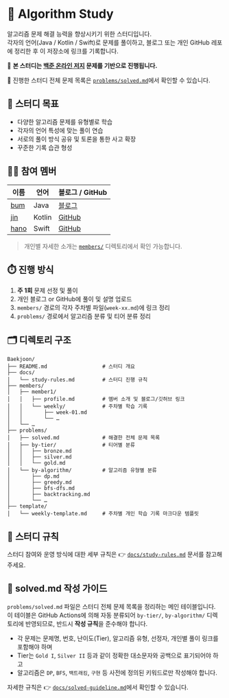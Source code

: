 # 📘 Algorithm Study

알고리즘 문제 해결 능력을 향상시키기 위한 스터디입니다.  
각자의 언어(Java / Kotlin / Swift)로 문제를 풀이하고, 블로그 또는 개인 GitHub 레포에 정리한 후 이 저장소에 링크를 기록합니다.

📌 **본 스터디는 [백준 온라인 저지](https://www.acmicpc.net/) 문제를 기반으로 진행됩니다.**

📌 진행한 스터디 전체 문제 목록은 [`problems/solved.md`](./problems/solved.md)에서 확인할 수 있습니다.


## 🎯 스터디 목표

- 다양한 알고리즘 문제를 유형별로 학습
- 각자의 언어 특성에 맞는 풀이 연습
- 서로의 풀이 방식 공유 및 토론을 통한 사고 확장
- 꾸준한 기록 습관 형성


## 🧑‍💻 참여 멤버

| 이름 | 언어 | 블로그 / GitHub |
|------|------|------------------|
| [bum](https://github.com/ByeongbumSeo) | Java | [블로그](https://byeongbumseo.github.io/) |
| [jin](https://github.com/dhjin1125) | Kotlin | [GitHub](https://github.com/dhjin1125) |
| [hano](https://github.com/Glsme) | Swift | [GitHub](https://github.com/Glsme) |

> 개인별 자세한 소개는 [`members/`](./members/) 디렉토리에서 확인 가능합니다.


## ⏱️ 진행 방식

1. **주 1회** 문제 선정 및 풀이
2. 개인 블로그 or GitHub에 풀이 및 설명 업로드
3. `members/` 경로의 각자 주차별 파일(`week-xx.md`)에 링크 정리
4. `problems/` 경로에서 알고리즘 분류 및 티어 분류 정리


## 🗂️ 디렉토리 구조

```
Baekjoon/
├── README.md                  # 스터디 개요
├── docs/
│   └── study-rules.md         # 스터디 진행 규칙
├── members/
│   ├── member1/
│   │   ├── profile.md         # 멤버 소개 및 블로그/깃허브 링크
│   │   └── weekly/            # 주차별 학습 기록
│   │       ├── week-01.md
│   │       └── …
│   └── …
├── problems/
│   ├── solved.md              # 해결한 전체 문제 목록
│   ├── by-tier/               # 티어별 분류
│   │   ├── bronze.md
│   │   ├── silver.md
│   │   └── gold.md
│   └── by-algorithm/          # 알고리즘 유형별 분류
│       ├── dp.md
│       ├── greedy.md
│       ├── bfs-dfs.md
│       ├── backtracking.md
│       └── …
├── template/
│   └── weekly-template.md     # 주차별 개인 학습 기록 마크다운 템플릿
```


## 📄 스터디 규칙

스터디 참여와 운영 방식에 대한 세부 규칙은 👉 [`docs/study-rules.md`](./docs/study-rules.md) 문서를 참고해주세요.


## 📝 solved.md 작성 가이드

`problems/solved.md` 파일은 스터디 전체 문제 목록을 정리하는 메인 테이블입니다.  
이 테이블은 GitHub Actions에 의해 자동 분류되어 `by-tier/`, `by-algorithm/` 디렉토리에 반영되므로, 반드시 **작성 규칙**을 준수해야 합니다.

- 각 문제는 문제명, 번호, 난이도(Tier), 알고리즘 유형, 선정자, 개인별 풀이 링크를 포함해야 하며
- Tier는 `Gold I`, `Silver II` 등과 같이 정확한 대소문자와 공백으로 표기되어야 하고
- 알고리즘은 `DP`, `BFS`, `백트래킹`, `구현` 등 사전에 정의된 키워드로만 작성해야 합니다.

자세한 규칙은 👉 [`docs/solved-guideline.md`](./docs/solved-guideline.md)에서 확인할 수 있습니다.

